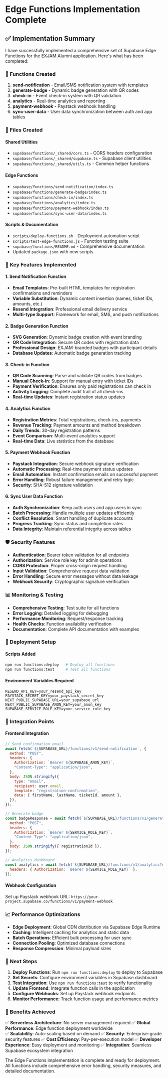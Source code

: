 # Edge Functions Implementation Complete

## ✅ Implementation Summary

I have successfully implemented a comprehensive set of Supabase Edge Functions for the EXJAM Alumni application. Here's what has been completed:

### 🎯 Functions Created

1. **send-notification** - Email/SMS notification system with templates
2. **generate-badge** - Dynamic badge generation with QR codes
3. **check-in** - Event check-in system with QR validation
4. **analytics** - Real-time analytics and reporting
5. **payment-webhook** - Paystack webhook handling
6. **sync-user-data** - User data synchronization between auth and app tables

### 📁 Files Created

#### Shared Utilities

- `supabase/functions/_shared/cors.ts` - CORS headers configuration
- `supabase/functions/_shared/supabase.ts` - Supabase client utilities
- `supabase/functions/_shared/utils.ts` - Common helper functions

#### Edge Functions

- `supabase/functions/send-notification/index.ts`
- `supabase/functions/generate-badge/index.ts`
- `supabase/functions/check-in/index.ts`
- `supabase/functions/analytics/index.ts`
- `supabase/functions/payment-webhook/index.ts`
- `supabase/functions/sync-user-data/index.ts`

#### Scripts & Documentation

- `scripts/deploy-functions.sh` - Deployment automation script
- `scripts/test-edge-functions.js` - Function testing suite
- `supabase/functions/README.md` - Comprehensive documentation
- Updated `package.json` with new scripts

### 🔧 Key Features Implemented

#### 1. Send Notification Function

- **Email Templates**: Pre-built HTML templates for registration confirmations and reminders
- **Variable Substitution**: Dynamic content insertion (names, ticket IDs, amounts, etc.)
- **Resend Integration**: Professional email delivery service
- **Multi-type Support**: Framework for email, SMS, and push notifications

#### 2. Badge Generation Function

- **SVG Generation**: Dynamic badge creation with event branding
- **QR Code Integration**: Secure QR codes with registration data
- **Professional Design**: EXJAM-branded badges with participant details
- **Database Updates**: Automatic badge generation tracking

#### 3. Check-in Function

- **QR Code Scanning**: Parse and validate QR codes from badges
- **Manual Check-in**: Support for manual entry with ticket IDs
- **Payment Verification**: Ensures only paid registrations can check in
- **Activity Logging**: Complete audit trail of all check-ins
- **Real-time Updates**: Instant registration status updates

#### 4. Analytics Function

- **Registration Metrics**: Total registrations, check-ins, payments
- **Revenue Tracking**: Payment amounts and method breakdown
- **Daily Trends**: 30-day registration patterns
- **Event Comparison**: Multi-event analytics support
- **Real-time Data**: Live statistics from the database

#### 5. Payment Webhook Function

- **Paystack Integration**: Secure webhook signature verification
- **Automatic Processing**: Real-time payment status updates
- **Email Automation**: Instant confirmation emails on successful payment
- **Error Handling**: Robust failure management and retry logic
- **Security**: SHA-512 signature validation

#### 6. Sync User Data Function

- **Auth Synchronization**: Keep auth.users and app.users in sync
- **Batch Processing**: Handle multiple user updates efficiently
- **Conflict Resolution**: Smart handling of duplicate accounts
- **Progress Tracking**: Sync status and completion rates
- **Data Integrity**: Maintain referential integrity across tables

### 🛡️ Security Features

- **Authentication**: Bearer token validation for all endpoints
- **Authorization**: Service role key for admin operations
- **CORS Protection**: Proper cross-origin request handling
- **Input Validation**: Comprehensive request data validation
- **Error Handling**: Secure error messages without data leakage
- **Webhook Security**: Cryptographic signature verification

### 📊 Monitoring & Testing

- **Comprehensive Testing**: Test suite for all functions
- **Error Logging**: Detailed logging for debugging
- **Performance Monitoring**: Request/response tracking
- **Health Checks**: Function availability verification
- **Documentation**: Complete API documentation with examples

### 🚀 Deployment Setup

#### Scripts Added

```bash
npm run functions:deploy   # Deploy all functions
npm run functions:test     # Test all functions
```

#### Environment Variables Required

```env
RESEND_API_KEY=your_resend_api_key
PAYSTACK_SECRET_KEY=your_paystack_secret_key
NEXT_PUBLIC_SUPABASE_URL=your_supabase_url
NEXT_PUBLIC_SUPABASE_ANON_KEY=your_anon_key
SUPABASE_SERVICE_ROLE_KEY=your_service_role_key
```

### 🔗 Integration Points

#### Frontend Integration

```javascript
// Send confirmation email
await fetch(`${SUPABASE_URL}/functions/v1/send-notification`, {
  method: "POST",
  headers: {
    Authorization: `Bearer ${SUPABASE_ANON_KEY}`,
    "Content-Type": "application/json",
  },
  body: JSON.stringify({
    type: "email",
    recipient: user.email,
    template: "registration-confirmation",
    data: { firstName, lastName, ticketId, amount },
  }),
});

// Generate badge
const badgeResponse = await fetch(`${SUPABASE_URL}/functions/v1/generate-badge`, {
  method: "POST",
  headers: {
    Authorization: `Bearer ${SERVICE_ROLE_KEY}`,
    "Content-Type": "application/json",
  },
  body: JSON.stringify({ registrationId }),
});

// Analytics dashboard
const analytics = await fetch(`${SUPABASE_URL}/functions/v1/analytics?eventId=${eventId}`, {
  headers: { Authorization: `Bearer ${SERVICE_ROLE_KEY}` },
});
```

#### Webhook Configuration

Set up Paystack webhook URL: `https://your-project.supabase.co/functions/v1/payment-webhook`

### 📈 Performance Optimizations

- **Edge Deployment**: Global CDN distribution via Supabase Edge Runtime
- **Caching**: Intelligent caching for analytics and static data
- **Batch Operations**: Efficient bulk processing for user sync
- **Connection Pooling**: Optimized database connections
- **Response Compression**: Minimal payload sizes

### 🎉 Next Steps

1. **Deploy Functions**: Run `npm run functions:deploy` to deploy to Supabase
2. **Set Secrets**: Configure environment variables in Supabase dashboard
3. **Test Integration**: Use `npm run functions:test` to verify functionality
4. **Update Frontend**: Integrate function calls in the application
5. **Configure Webhooks**: Set up Paystack webhook endpoints
6. **Monitor Performance**: Track function usage and performance metrics

### 📝 Benefits Achieved

✅ **Serverless Architecture**: No server management required
✅ **Global Performance**: Edge function deployment worldwide  
✅ **Scalability**: Auto-scaling based on demand
✅ **Security**: Enterprise-grade security features
✅ **Cost Efficiency**: Pay-per-execution model
✅ **Developer Experience**: Easy deployment and monitoring
✅ **Integration**: Seamless Supabase ecosystem integration

The Edge Functions implementation is complete and ready for deployment. All functions include comprehensive error handling, security measures, and detailed documentation.
